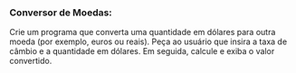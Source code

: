 ### Conversor de Moedas:

<p>Crie um programa que converta uma quantidade em dólares para outra moeda (por
exemplo, euros ou reais). Peça ao usuário que insira a taxa de câmbio e a
quantidade em dólares. Em seguida, calcule e exiba o valor convertido.</p>